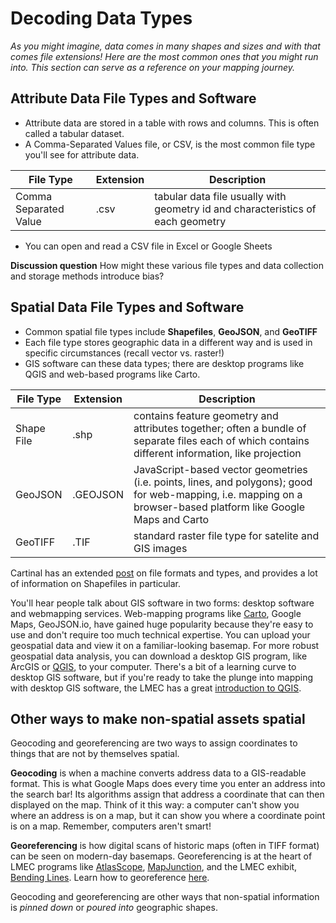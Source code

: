 # Decoding Data Types


*As you might imagine, data comes in many shapes and sizes and with that comes file extensions! Here are the most common ones that you might run into. This section can serve as a reference on your mapping journey.*

## Attribute Data File Types and Software

* Attribute data are stored in a table with rows and columns. This is often called a tabular dataset.
* A Comma-Separated Values file, or CSV, is the most common file type you'll see for attribute data.

| File Type| Extension | Description |
| -------- | -------- | -------- |
| Comma Separated Value     | .csv   | tabular data file usually with geometry id and characteristics of each geometry  |

* You can open and read a CSV file in Excel or Google Sheets

<aside>

**Discussion question**
How might these various file types and data collection and storage methods introduce bias?

</aside>

## Spatial Data File Types and Software

* Common spatial file types include **Shapefiles**, **GeoJSON**, and **GeoTIFF**
* Each file type stores geographic data in a different way and is used in specific circumstances (recall vector vs. raster!)
* GIS software can these data types; there are desktop programs like QGIS and web-based programs like Carto.

| File Type| Extension | Description |
| -------- | -------- | -------- |
| Shape File     | .shp     | contains feature geometry and attributes together; often a bundle of separate files each of which contains different information, like projection     |
| GeoJSON     | .GEOJSON     | JavaScript-based vector geometries (i.e. points, lines, and polygons); good for web-mapping, i.e. mapping on a browser-based platform like Google Maps and Carto    |
| GeoTIFF    | .TIF    | standard raster file type for satelite and GIS images     |


<hideable title = "More resources on file types and software">

Cartinal has an extended [post](https://geoservices.leventhalmap.org/cartinal/guides/file-formats.html) on file formats and types, and provides a lot of information on Shapefiles in particular.

You'll hear people talk about GIS software in two forms: desktop software and webmapping services. Web-mapping programs like [Carto](https://carto.com/), Google Maps, GeoJSON.io, have gained huge popularity because they're easy to use and don't require too much technical expertise. You can upload your geospatial data and view it on a familiar-looking basemap. For more robust geospatial data analysis, you can download a desktop GIS program, like ArcGIS or [QGIS](https://www.qgis.org/en/site/), to your computer. There's a bit of a learning curve to desktop GIS software, but if you're ready to take the plunge into mapping with desktop GIS software, the LMEC has a great [introduction to QGIS](https://geoservices.leventhalmap.org/cartinal/guides/get-started-qgis/).

## Other ways to make non-spatial assets spatial

Geocoding and georeferencing are two ways to assign coordinates to things that are not by themselves spatial.

**Geocoding** is when a machine converts address data to a GIS-readable format. This is what Google Maps does every time you enter an address into the search bar! Its algorithms assign that address a coordinate that can then displayed on the map. Think of it this way: a computer can't show you where an address is on a map, but it can show you where a coordinate point is on a map. Remember, computers aren't smart!

**Georeferencing** is how digital scans of historic maps (often in TIFF format) can be seen on modern-day basemaps. Georeferencing is at the heart of LMEC programs like [AtlasScope](https://atlascope.leventhalmap.org/#view:map), [MapJunction](https://www.mapjunction.com/), and the LMEC exhibit, [Bending Lines](https://www.leventhalmap.org/digital-exhibitions/bending-lines/). Learn how to georeference [here](https://geoservices.leventhalmap.org/cartinal/guides/georeference.html).

Geocoding and georeferencing are other ways that non-spatial information is *pinned down* or *poured into* geographic shapes.  

</hideable>

